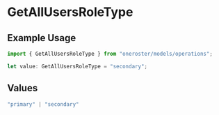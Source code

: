 # GetAllUsersRoleType

## Example Usage

```typescript
import { GetAllUsersRoleType } from "oneroster/models/operations";

let value: GetAllUsersRoleType = "secondary";
```

## Values

```typescript
"primary" | "secondary"
```